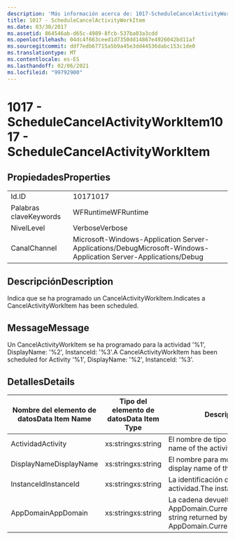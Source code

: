 ```yaml
---
description: 'Más información acerca de: 1017-ScheduleCancelActivityWorkItem'
title: 1017 - ScheduleCancelActivityWorkItem
ms.date: 03/30/2017
ms.assetid: 864546ab-d65c-4989-8fcb-537ba03a3cdd
ms.openlocfilehash: 04dc4f663ceed1d7350dd14867e4926042bd11af
ms.sourcegitcommit: ddf7edb67715a5b9a45e3dd44536dabc153c1de0
ms.translationtype: MT
ms.contentlocale: es-ES
ms.lasthandoff: 02/06/2021
ms.locfileid: "99792900"
---
```

# <a name="1017---schedulecancelactivityworkitem"></a><span data-ttu-id="b35ea-103">1017 - ScheduleCancelActivityWorkItem</span><span class="sxs-lookup"><span data-stu-id="b35ea-103">1017 - ScheduleCancelActivityWorkItem</span></span>

## <a name="properties"></a><span data-ttu-id="b35ea-104">Propiedades</span><span class="sxs-lookup"><span data-stu-id="b35ea-104">Properties</span></span>  
  
|||  
|-|-|  
|<span data-ttu-id="b35ea-105">Id.</span><span class="sxs-lookup"><span data-stu-id="b35ea-105">ID</span></span>|<span data-ttu-id="b35ea-106">1017</span><span class="sxs-lookup"><span data-stu-id="b35ea-106">1017</span></span>|  
|<span data-ttu-id="b35ea-107">Palabras clave</span><span class="sxs-lookup"><span data-stu-id="b35ea-107">Keywords</span></span>|<span data-ttu-id="b35ea-108">WFRuntime</span><span class="sxs-lookup"><span data-stu-id="b35ea-108">WFRuntime</span></span>|  
|<span data-ttu-id="b35ea-109">Nivel</span><span class="sxs-lookup"><span data-stu-id="b35ea-109">Level</span></span>|<span data-ttu-id="b35ea-110">Verbose</span><span class="sxs-lookup"><span data-stu-id="b35ea-110">Verbose</span></span>|  
|<span data-ttu-id="b35ea-111">Canal</span><span class="sxs-lookup"><span data-stu-id="b35ea-111">Channel</span></span>|<span data-ttu-id="b35ea-112">Microsoft-Windows-Application Server-Applications/Debug</span><span class="sxs-lookup"><span data-stu-id="b35ea-112">Microsoft-Windows-Application Server-Applications/Debug</span></span>|  
  
## <a name="description"></a><span data-ttu-id="b35ea-113">Descripción</span><span class="sxs-lookup"><span data-stu-id="b35ea-113">Description</span></span>  

 <span data-ttu-id="b35ea-114">Indica que se ha programado un CancelActivityWorkItem.</span><span class="sxs-lookup"><span data-stu-id="b35ea-114">Indicates a CancelActivityWorkItem has been scheduled.</span></span>  
  
## <a name="message"></a><span data-ttu-id="b35ea-115">Message</span><span class="sxs-lookup"><span data-stu-id="b35ea-115">Message</span></span>  

 <span data-ttu-id="b35ea-116">Un CancelActivityWorkItem se ha programado para la actividad '%1', DisplayName: '%2', InstanceId: '%3'.</span><span class="sxs-lookup"><span data-stu-id="b35ea-116">A CancelActivityWorkItem has been scheduled for Activity '%1', DisplayName: '%2', InstanceId: '%3'.</span></span>  
  
## <a name="details"></a><span data-ttu-id="b35ea-117">Detalles</span><span class="sxs-lookup"><span data-stu-id="b35ea-117">Details</span></span>  
  
|<span data-ttu-id="b35ea-118">Nombre del elemento de datos</span><span class="sxs-lookup"><span data-stu-id="b35ea-118">Data Item Name</span></span>|<span data-ttu-id="b35ea-119">Tipo del elemento de datos</span><span class="sxs-lookup"><span data-stu-id="b35ea-119">Data Item Type</span></span>|<span data-ttu-id="b35ea-120">Descripción</span><span class="sxs-lookup"><span data-stu-id="b35ea-120">Description</span></span>|  
|--------------------|--------------------|-----------------|  
|<span data-ttu-id="b35ea-121">Actividad</span><span class="sxs-lookup"><span data-stu-id="b35ea-121">Activity</span></span>|<span data-ttu-id="b35ea-122">xs:string</span><span class="sxs-lookup"><span data-stu-id="b35ea-122">xs:string</span></span>|<span data-ttu-id="b35ea-123">El nombre de tipo de la actividad.</span><span class="sxs-lookup"><span data-stu-id="b35ea-123">The type name of the activity.</span></span>|  
|<span data-ttu-id="b35ea-124">DisplayName</span><span class="sxs-lookup"><span data-stu-id="b35ea-124">DisplayName</span></span>|<span data-ttu-id="b35ea-125">xs:string</span><span class="sxs-lookup"><span data-stu-id="b35ea-125">xs:string</span></span>|<span data-ttu-id="b35ea-126">El nombre para mostrar de la actividad.</span><span class="sxs-lookup"><span data-stu-id="b35ea-126">The display name of the activity.</span></span>|  
|<span data-ttu-id="b35ea-127">InstanceId</span><span class="sxs-lookup"><span data-stu-id="b35ea-127">InstanceId</span></span>|<span data-ttu-id="b35ea-128">xs:string</span><span class="sxs-lookup"><span data-stu-id="b35ea-128">xs:string</span></span>|<span data-ttu-id="b35ea-129">La identificación de instancia de la actividad.</span><span class="sxs-lookup"><span data-stu-id="b35ea-129">The instance id of the activity.</span></span>|  
|<span data-ttu-id="b35ea-130">AppDomain</span><span class="sxs-lookup"><span data-stu-id="b35ea-130">AppDomain</span></span>|<span data-ttu-id="b35ea-131">xs:string</span><span class="sxs-lookup"><span data-stu-id="b35ea-131">xs:string</span></span>|<span data-ttu-id="b35ea-132">La cadena devuelta por AppDomain.CurrentDomain.FriendlyName.</span><span class="sxs-lookup"><span data-stu-id="b35ea-132">The string returned by AppDomain.CurrentDomain.FriendlyName.</span></span>|
